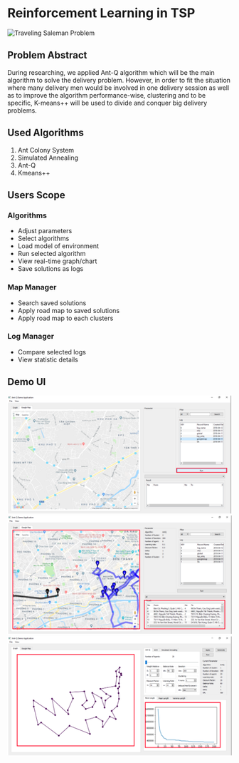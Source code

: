 # Reinforcement Learning in TSP
![Traveling Saleman Problem](http://examples.gurobi.com/traveling-salesman-problem/screenshot.png)

## Problem Abstract
During researching, we applied Ant-Q algorithm which will be the main algorithm to solve the delivery problem. However, in order to fit the situation where many delivery men would be involved in one delivery session as well as to improve the algorithm performance-wise, clustering and to be specific, K-means++ will be used to divide and conquer  big delivery problems.

## Used Algorithms
1. Ant Colony System
2. Simulated Annealing
3. Ant-Q
4. Kmeans++

## Users Scope
### Algorithms
- Adjust parameters
- Select algorithms
- Load model of environment
- Run selected algorithm
- View real-time graph/chart
- Save solutions as logs
### Map Manager
- Search saved solutions
- Apply road map to saved solutions
- Apply road map to each clusters
### Log Manager
- Compare selected logs
- View statistic details

## Demo UI

![](./doc/s052.png)
![](./doc/s053.png)
![](./doc/s054.png)

